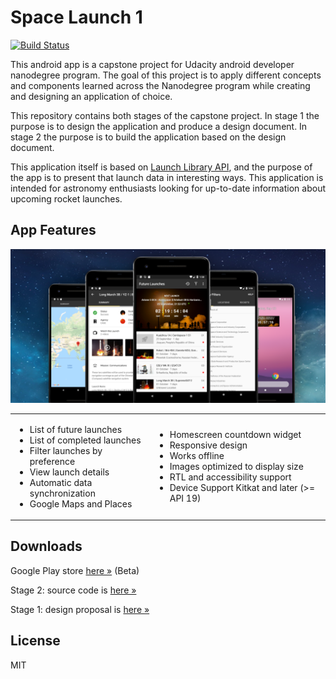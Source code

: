 # Space Launch 1

[![Build Status](https://travis-ci.com/nkrusch/SpaceLaunchOne.svg?branch=master)](https://travis-ci.com/nkrusch/SpaceLaunchOne)

This android app is a capstone project for Udacity android developer nanodegree program. The goal of this project is to apply different concepts and components learned across the Nanodegree program while creating and designing an application of choice. 

This repository contains both stages of the capstone project. In stage 1 the purpose is to design the application and produce a design document. In stage 2 the purpose is to build the application based on the design document. 

This application itself is based on [Launch Library API](https://launchlibrary.net/docs/1.4/api.html), and the purpose of the app is to present that launch data in interesting ways. This application is intended for astronomy enthusiasts looking for up-to-date information about upcoming rocket launches.



## App Features

<img src="feature.png" alt="app feature" />

<table>
  <tr>
    <td>
      <ul>
          <li>List of future launches</li>
          <li>List of completed launches</li>
          <li>Filter launches by preference</li>
          <li>View launch details</li>
          <li>Automatic data synchronization</li>
          <li>Google Maps and Places</li>
      </ul>    
    </td>
    <td>
      <ul>
          <li>Homescreen countdown widget</li>
          <li>Responsive design</li>
          <li>Works offline</li>
          <li>Images optimized to display size</li>
          <li>RTL and accessibility support</li>
          <li>Device Support Kitkat and later (>= API 19)</li>
      </ul>          
    </td>
  </tr>
</table>

## Downloads

Google Play store [here &raquo;](https://play.google.com/apps/testing/io.github.nkrusch.spacelaunchone) (Beta)

Stage 2: source code is [here &raquo;](https://github.com/nkrusch/SpaceLaunchOne/tree/master/SpaceLaunchOne)

Stage 1: design proposal is [here &raquo;](https://github.com/nkrusch/SpaceLaunchOne/blob/master/docs/Capstone_Stage1.pdf)

## License 

MIT
